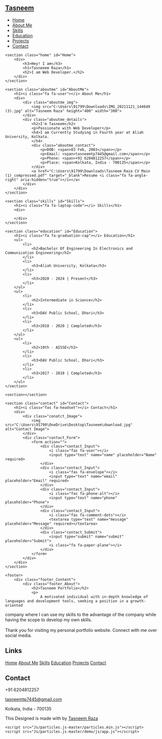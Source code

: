 <!DOCTYPE html>
<html lang="en">

<head>
    <meta charset="UTF-8">
    <meta http-equiv="X-UA-Compatible" content="IE=edge">
    <meta name="viewport" content="width=device-width, initial-scale=1.0">
    <title>TASNEEM RAZA</title>
    <link rel="icon" href="images/logo.jpg" type="image/x-icon" />
    <link rel="stylesheet" href="css/style.css">
    <script src="Js/b862bb0d81.js"></script>
</head>

<body background="C:\Users\91799\OneDrive\Desktop\Tasneem\images.jpeg">
    <nav>
        <h2><a href="#Home">Tasneem</a></h2>
        <ul class="menu">
            <li><a href="#Home">Home</a></li>
            <li><a href="#AboutMe">About Me</a></li>
            <li><a href="#Skills">Skills</a></li>
            <li><a href="#Education">Education</a></li>
            <li><a href="#Project">Projects</a></li>
            <li><a href="#Contact">Contact</a></li>
        </ul>
    </nav>

    <section class="home" id="Home">
        <div>
            <h3>Hey! I am</h3>
            <h1>Tasneeem Raza</h1>
            <h2>I am Web Developer.</h2>
        </div>
    </section>

    <section class="aboutme" id="AboutMe">
        <h1><i class="fa fa-user"></i> About Me</h1>
        <div>
            <div class="aboutme_img">
                <img src="C:\Users\91799\Downloads\IMG_20211121_144649 (3).jpg" alt="Tasneem Raza" height="400" width="300">
            </div>
            <div class="aboutme_details">
                <h2>I'm Tasneem</h2>
                <p>Passionate with Web Developer</p>
                <h4>I am Currently Studying in Fourth year at Aliah University, Kolkata.
                </h4>
                <div class="aboutme_contact">
                    <p>DOB: <span>03 Feb, 2003</span></p>
                    <p>Email: <span>tasneemtp7445@gmail.com</span></p>
                    <p>Phone: <span>+91 6204812257</span></p>
                    <p>Place: <span>Kolkata, India - 700135</span></p>
                </div>
                <a href="C:\Users\91799\Downloads\Tasneem Raza CV Main (1)_compressed.pdf" target="_blank">Resume <i class="fa fa-angle-right" aria-hidden="true"></i></a>
            </div>
        </div>
    </section>

    <section class="skills" id="Skills">
        <h1><i class="fa fa-laptop-code"></i> Skills</h1>
        <div>
            
        </div>
    </section>

    <section class="education" id="Education">
        <h1><i class="fa fa-graduation-cap"></i> Education</h1>
        <ul>
            <li>
                <h2>Bachelor Of Engineering In Electronics and Communication Engineering</h2>
            </li>
            <li>
                <h3>Aliah University, Kolkata</h3>
            </li>
            <li>
                <h3>2020 - 2024 | Present</h3>
            </li>
        </ul>
        <ul>
            <li>
                <h2>Intermediate in Science</h2>
            </li>
            <li>
                <h3>DAV Public School, Dhori</h3>
            </li>
            <li>
                <h3>2018 - 2020 | Completed</h3>
            </li>
        </ul>
        <ul>
            <li>
                <h2>10th - AISSE</h2>
            </li>
            <li>
                <h3>DAV Public School, Dhori</h3>
            </li>
            <li>
                <h3>2017 - 2018 | Completed</h3>
            </li>
        </ul>
    </section>

    <section></section>

    <section class="contact" id="Contact">
        <h1><i class="fas fa-headset"></i> Contact</h1>
        <div>
            <div class="conatct_Image">
                <img src="C:\Users\91799\OneDrive\Desktop\Tasneem\download.jpg" alt="Contact Image">
            </div>
            <div class="contact_Form">
                <form action="">
                    <div class="contact_Input">
                        <i class="fas fa-user"></i>
                        <input type="text" name="name" placeholder="Name" required>
                    </div>
                    <div class="contact_Input">
                        <i class="fas fa-envelope"></i>
                        <input type="text" name="email" placeholder="Email" required>
                    </div>
                    <div class="contact_Input">
                        <i class="fas fa-phone-alt"></i>
                        <input type="text" name="phone" placeholder="Phone">
                    </div>
                    <div class="contact_Input">
                        <i class="fas fa-comment-dots"></i>
                        <textarea type="text" name="message" placeholder="Message" required></textarea>
                    </div>
                    <div class="contact_Submit">
                        <input type="submit" name="submit" placeholder="Submit">
                        <i class="fa fa-paper-plane"></i>
                    </div>
                </form>
            </div>
        </div>
    </section>

    <footer>
        <div class="footer_Content">
            <div class="footer_About">
                <h2>Tasneem Portfolio</h2>
                <p>
                    A motivated individual with in-depth knowledge of languages and development tools, seeking a position in a growth-oriented
company where I can use my skills to the advantage of the company while having the scope to develop my own skills.
                    <br><br>
                    Thank you for visiting my personal portfolio website.
                    Connect with me over social media.
                </p>
            </div>
            <div class="footer_Links">
                <h2>Links</h2>
                <a href="#Home">Home</a>
                <a href="#AboutMe">About Me</a>
                <a href="#Skills">Skills</a>
                <a href="#Education">Education</a>
                <a href="#Project">Projects</a>
                <a href="#Contact">Contact</a>
            </div>
            <div class="footer_Contact">
                <h2>Contact</h2>
                <p>
                    <i class="fa fa-phone"></i>
                    +91 6204812257
                </p>
                <p>
                    <i class="fa fa-envelope"></i>
                    tasneemtp7445@gmail.com
                </p>
                <p>
                    <i class="fa fa-map-marked-alt"></i>
                    Kolkata, India - 700135
                </p>
                <div>
                    <a href="https://linkedin.com/in/tasneem-raza-417874220" target="_blank">
                        <i class="fa fa-linkedin"></i>
                    </a>
                    <a href="https://github.com/tasneemtp7445" target="_blank">
                        <i class="fa fa-github"></i>
                    </a>
                    <a href="mailto:tasneemtp7445@gmail.com" target="_blank">
                        <i class="fa fa-envelope"></i>
                    </a>
                                   </div>
            </div>
        </div>
        <p>
            This Designed is made with
            <i class="fa fa-heart"></i> by
            <a href="https://linkedin.com/in/tasneem-raza-417874220">Tasneem Raza</a>
        </p>
    </footer>

    <script src="Js/particles.js-master/particles.min.js"></script>
    <script src="Js/particles.js-master/demo/js/app.js"></script>
</body>

</html>
